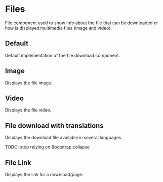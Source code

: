 # Files

File component used to show info about the file that can be downloaded or how
is displayed multimedia files (image and video).

## Default

Default implementation of the file download component.

## Image

Displays the file image.

## Video

Displays the file video.

## File download with translations

Displays the download file available in several languages.

TODO: stop relying on Bootstrap collapse

## File Link

Displays the link for a download/page.
